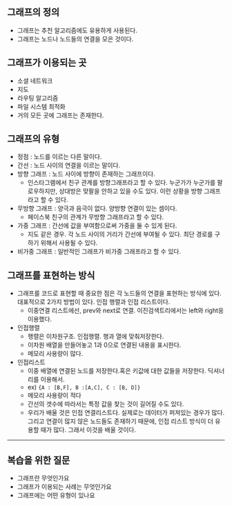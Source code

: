 ## 그래프의 정의 

- 그래프는 추천 알고리즘에도 유용하게 사용된다. 
- 그래프는 노드나 노드들의 연결을 모은 것이다. 

## 그래프가 이용되는 곳 

- 소셜 네트워크 
- 지도 
- 라우팅 알고리즘 
- 파일 시스템 최적화
- 거의 모든 곳에 그래프는 존재한다. 

## 그래프의 유형 

- 정점 : 노드를 이르는 다른 말이다. 
- 간선 : 노드 사이의 연결을 이르는 말이다. 
- 방향 그래프 : 노드 사이에 방향이 존재하는 그래프이다. 
	- 인스타그램에서 친구 관계를 방향그래프라고 할 수 있다. 누군가가 누군가를 팔로우하지만, 상대방은 맞팔을 안하고 있을 수도 있다. 이런 상황을 방향 그래프라고 할 수 있다. 
- 무방향 그래프 : 양극과 음극이 없다. 양방향 연결이 있는 셈이다. 
	- 페이스북 친구의 관계가 무방향 그래프라고 할 수 있다. 
- 가중 그래프 : 간선에 값을 부여함으로써 가중을 둘 수 있게 된다. 
	- 지도 같은 경우. 각 노드 사이의 거리가 간선에 부여될 수 있다. 최단 경로를 구하기 위해서 사용될 수 있다. 
- 비가중 그래프 : 일반적인 그래프가 비가중 그래프라고 할 수 있다. 

## 그래프를 표현하는 방식 

- 그래프를 코드로 표현할 때 중요한 점은 각 노드들의 연결을 표현하는 방식에 있다. 대표적으로 2가지 방법이 있다. 인접 행렬과 인접 리스트이다. 
	- 이중연결 리스트에선, prev와 next로 연결. 이진검색트리에서는 left와 right응 이용했다. 
- 인접행렬 
	- 행렬은 이차원구조. 인접행렬. 행과 열에 맞춰저장한다. 
	- 이차원 배열을 만들어놓고 1과 0으로 연결된 내용을 표시한다.
	- 메모리 사용량이 많다.
- 인접리스트 
	- 이중 배열에 연결된 노드를 저장한다.혹은 키값에 대한 값들을 저장한다. 딕셔너리를 이용해서. 
	- ex) `{A : [B,F], B :[A,C], C : [B, D]}`
	- 메모리 사용량이 적다
	- 간선의 갯수에 따라서는 특정 값을 찾는 것이 길어질 수도 있다. 
	- 우리가 배울 것은 인접 연결리스트다. 실제로는 데이터가 퍼져있는 경우가 많다. 그리고 연결이 많지 않은 노드들도 존재하기 때문에, 인접 리스트 방식이 더 유용할 때가 많다. 그래서 이것을 배울 것이다. 




--- 

## 복습을 위한 질문 

- 그래프란 무엇인가요 
- 그래프가 이용되는 사례는 무엇인가요
- 그래프에는 어떤 유형이 있나요